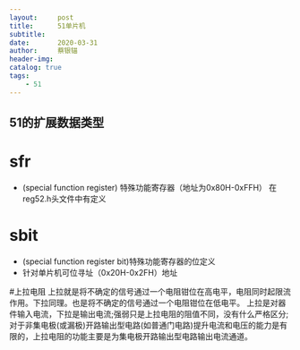 ```yaml
---
layout:     post
title:      51单片机
subtitle:   
date:       2020-03-31
author:     蔡银锚
header-img:
catalog: true
tags:
    - 51
---
```


## 51的扩展数据类型

# sfr

- (special function register) 特殊功能寄存器（地址为0x80H-0xFFH） 在reg52.h头文件中有定义

# sbit

- (special function register bit)特殊功能寄存器的位定义
- 针对单片机可位寻址（0x20H-0x2FH）地址


#上拉电阻
上拉就是将不确定的信号通过一个电阻钳位在高电平，电阻同时起限流作用。下拉同理。也是将不确定的信号通过一个电阻钳位在低电平。
上拉是对器件输入电流，下拉是输出电流;强弱只是上拉电阻的阻值不同，没有什么严格区分;对于非集电极(或漏极)开路输出型电路(如普通门电路)提升电流和电压的能力是有限的，上拉电阻的功能主要是为集电极开路输出型电路输出电流通道。
